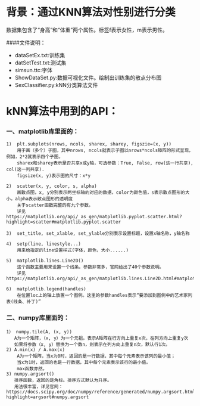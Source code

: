 背景：通过KNN算法对性别进行分类
=========================
数据集包含了“身高”和“体重”两个属性。标签f表示女性，m表示男性。


####文件说明：
- dataSetEx.txt:训练集
- datSetTest.txt:测试集
- simsun.ttc:字体
- ShowDataSet.py:数据可视化文件。绘制出训练集的散点分布图
- SexClassifier.py:kNN分类算法文件




kNN算法中用到的API：
================

### 一、matplotlib库里面的：

    1)  plt.subplots(nrows, ncols, sharex, sharey, figszie=(x, y))
        用于画（多个）子图，其中nrows, ncols就表示子图以nrows*ncols矩阵的形式呈现，例如，2*2就表示四个子图。
        sharex和sharey表示是否共享x或y轴，可选参数：True, False, row(这一行共享), col(这一列共享).
        figsize(x, y)表示图的尺寸：x*y

    2)  scatter(x, y, color, s, alpha)
        画散点图，x, y分别表示两坐标轴的对应的数据，color为颜色值，s表示散点图形的大小，alpha表示散点图形的透明度
        关于scatter函数完整的有九个参数。
        详见https://matplotlib.org/api/_as_gen/matplotlib.pyplot.scatter.html?highlight=scatter#matplotlib.pyplot.scatter

    3)  set_title, set_xlable, set_ylable分别表示设置标题，设置x轴名称，y轴名称

    4)  setp(line, linestyle...)
        用来给指定的line设置样式(字体，颜色，大小......)

    5)  matplotlib.lines.Line2D()
        这个函数主要用来设置一个线条。参数非常多，官网给出了40个参数说明。
        详见https://matplotlib.org/api/_as_gen/matplotlib.lines.Line2D.html#matplotlib.lines.Line2D

    6)  matplotlib.legend(handles)
        在位置loc上的轴上放置一个图例。这里的参数handles表示“要添加到图例中的艺术家列表(线条、补丁)”
        
### 二、numpy库里面的：
    1） numpy.tile(A, (x, y))
       A为一个矩阵，（x, y）为一个元祖。表示A矩阵在行方向上重复x次，在列方向上重复y次
       如果将参数（x, y）替换为一个数n，则表示在列方向上重复n次，默认行1次。
    2) A.min(x) / A.max(x)
        A为一个矩阵，当x为0时，返回的是一行数据，其中每个元素表示该列的最小值；
        当x为1时，返回的也是一行数据，其中每个元素表示该行的最小值。
        max函数亦然。
    3) numpy.argsort()
       排序函数，返回的是角标。排序方式默认为升序。
       用法很丰富，详见官网：https://docs.scipy.org/doc/numpy/reference/generated/numpy.argsort.html?highlight=argsort#numpy.argsort
       